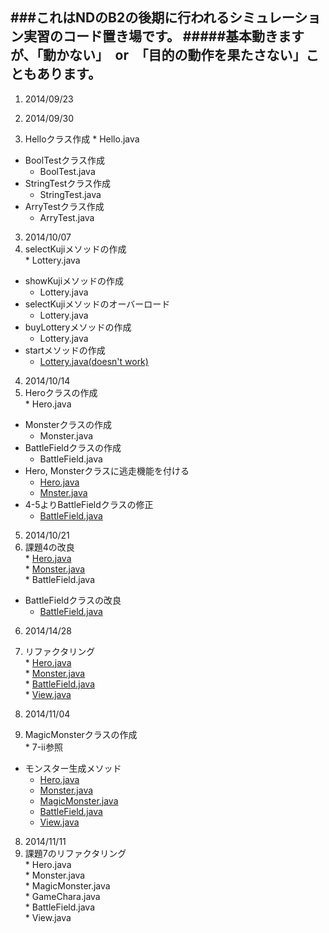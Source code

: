 ###これはNDのB2の後期に行われるシミュレーション実習のコード置き場です。
#####基本動きますが、「動かない」　or　「目的の動作を果たさない」こともあります。
---------------------------------------------------------

1. 2014/09/23  

2. 2014/09/30  
  1. Helloクラス作成
    * Hello.java  
  * BoolTestクラス作成  
    * BoolTest.java  
  * StringTestクラス作成  
    * StringTest.java  
  * ArryTestクラス作成  
    * ArryTest.java  

3. 2014/10/07  
  1. selectKujiメソッドの作成  
    * Lottery.java  
  * showKujiメソッドの作成  
    * Lottery.java  
  * selectKujiメソッドのオーバーロード  
    * Lottery.java  
  * buyLotteryメソッドの作成  
    * Lottery.java  
  * startメソッドの作成  
    * [Lottery.java(doesn't work)](https://github.com/rezerba/Practice-of-Computer-Simulation-III/blob/master/10_07/src/simulation/Lottery.java)  

4. 2014/10/14  
  1. Heroクラスの作成  
    * Hero.java  
  * Monsterクラスの作成  
    * Monster.java  
  * BattleFieldクラスの作成  
    * BattleField.java  
  * Hero, Monsterクラスに逃走機能を付ける  
    * [Hero.java](https://github.com/rezerba/Practice-of-Computer-Simulation-III/blob/master/10_14/src/game/rpg/Hero.java)  
    * [Mnster.java](https://github.com/rezerba/Practice-of-Computer-Simulation-III/blob/master/10_14/src/game/rpg/Monster.java)  
  * 4-5よりBattleFieldクラスの修正  
    * [BattleField.java](https://github.com/rezerba/Practice-of-Computer-Simulation-III/blob/master/10_14/src/game/rpg/BattleField.java)  

5. 2014/10/21  
  1. 課題4の改良  
    * [Hero.java](https://github.com/rezerba/Practice-of-Computer-Simulation-III/blob/master/10_21/src/game/rpg/Hero.java)  
    * [Monster.java](https://github.com/rezerba/Practice-of-Computer-Simulation-III/blob/master/10_21/src/game/rpg/Mosnter.java)  
    * BattleField.java  
  * BattleFieldクラスの改良  
    * [BattleField.java](https://github.com/rezerba/Practice-of-Computer-Simulation-III/blob/master/10_21/src/game/rpg/BattleField.java)  

6. 2014/14/28  
  1. リファクタリング  
    * [Hero.java](https://github.com/rezerba/Practice-of-Computer-Simulation-III/blob/master/10_28/src/game/rpg/Hero.java)  
    * [Monster.java](https://github.com/rezerba/Practice-of-Computer-Simulation-III/blob/master/10_28/src/game/rpg/Monster.java)  
    * [BattleField.java](https://github.com/rezerba/Practice-of-Computer-Simulation-III/blob/master/10_28/src/game/rpg/BattleField.java)  
    * [View.java](https://github.com/rezerba/Practice-of-Computer-Simulation-III/blob/master/10_28/src/game/rpg/View.java)  

7. 2014/11/04  
  1. MagicMonsterクラスの作成  
    * 7-ii参照  
  * モンスター生成メソッド  
    * [Hero.java](https://github.com/rezerba/Practice-of-Computer-Simulation-III/blob/master/11_04/src/game/rpg/Hero.java)  
    * [Monster.java](https://github.com/rezerba/Practice-of-Computer-Simulation-III/blob/master/11_04/src/game/rpg/Monster.java)  
    * [MagicMonster.java](https://github.com/rezerba/Practice-of-Computer-Simulation-III/blob/master/11_04/src/game/rpg/Monster.java)  
    * [BattleField.java](https://github.com/rezerba/Practice-of-Computer-Simulation-III/blob/master/11_04/src/game/rpg/BattleField.java)  
    * [View.java](https://github.com/rezerba/Practice-of-Computer-Simulation-III/blob/master/11_04/src/game/rpg/View.java)  

8. 2014/11/11  
  1. 課題7のリファクタリング  
    * Hero.java  
    * Monster.java  
    * MagicMonster.java  
    * GameChara.java  
    * BattleField.java  
    * View.java  